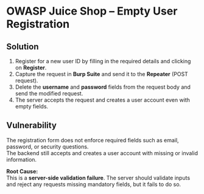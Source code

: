 # OWASP Juice Shop – Empty User Registration

## Solution
1. Register for a new user ID by filling in the required details and clicking on **Register**.  
2. Capture the request in **Burp Suite** and send it to the **Repeater** (POST request).  
3. Delete the **username** and **password** fields from the request body and send the modified request.  
4. The server accepts the request and creates a user account even with empty fields.  

## Vulnerability
The registration form does not enforce required fields such as email, password, or security questions.  
The backend still accepts and creates a user account with missing or invalid information.  

**Root Cause:**  
This is a **server-side validation failure**. The server should validate inputs and reject any requests missing mandatory fields, but it fails to do so.  
